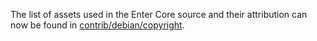 The list of assets used in the Enter Core source and their attribution can now be found in [contrib/debian/copyright](../contrib/debian/copyright).
